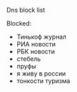 Dns block list

Blocked:
- Тинькоф журнал
- РИА новости
- РБК новости
- стебель
- пруфы
- я живу в россии
- тонкости туризма
